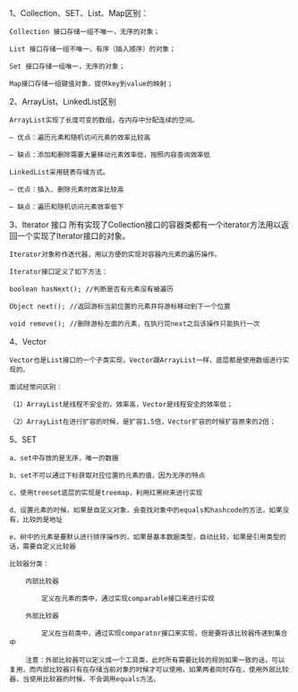 1、Collection、SET、List、Map区别：

	Collection 接口存储一组不唯一，无序的对象；
	
	List 接口存储一组不唯一，有序（插入顺序）的对象；
	
	Set 接口存储一组唯一，无序的对象；
	
	Map接口存储一组键值对象，提供key到value的映射；
	
2、ArrayList、LinkedList区别

	ArrayList实现了长度可变的数组，在内存中分配连续的空间。
	
	– 优点：遍历元素和随机访问元素的效率比较高
	
	– 缺点：添加和删除需要大量移动元素效率低，按照内容查询效率低
	
	LinkedList采用链表存储方式。
	
	– 优点：插入、删除元素时效率比较高
	
	– 缺点：遍历和随机访问元素效率低下
	
	
3、Iterator 接口
	所有实现了Collection接口的容器类都有一个iterator方法用以返回一个实现了Iterator接口的对象。
	
	Iterator对象称作迭代器，用以方便的实现对容器内元素的遍历操作。

	Iterator接口定义了如下方法：
	
	boolean hasNext(); //判断是否有元素没有被遍历
	
	Object next(); //返回游标当前位置的元素并将游标移动到下一个位置

	void remove(); //删除游标左面的元素，在执行完next之后该操作只能执行一次
	
4、Vector

	Vector也是List接口的一个子类实现，Vector跟ArrayList一样，底层都是使用数组进行实现的。
	
	面试经常问区别：
	
	（1）ArrayList是线程不安全的，效率高，Vector是线程安全的效率低；
	
	（2）ArrayList在进行扩容的时候，是扩容1.5倍，Vector扩容的时候扩容原来的2倍；
	
5、SET

	a、set中存放的是无序，唯一的数据
	
	b、set不可以通过下标获取对应位置的元素的值，因为无序的特点
	
	c、使用treeset底层的实现是treemap，利用红黑树来进行实现
	
	d、设置元素的时候，如果是自定义对象，会查找对象中的equals和hashcode的方法，如果没有，比较的是地址
	
	e、树中的元素是要默认进行排序操作的，如果是基本数据类型，自动比较，如果是引用类型的话，需要自定义比较器
	
	比较器分类：
	
		内部比较器
			
			定义在元素的类中，通过实现comparable接口来进行实现

		外部比较器
			
			定义在当前类中，通过实现comparator接口来实现，但是要将该比较器传递到集合中

		注意：外部比较器可以定义成一个工具类，此时所有需要比较的规则如果一致的话，可以复用，而内部比较器只有在存储当前对象的时候才可以使用。如果两者同时存在，使用外部比较器，当使用比较器的时候，不会调用equals方法。